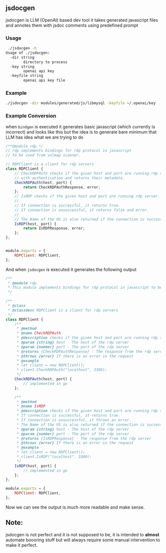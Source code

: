 ## jsdocgen

jsdocgen is LLM (OpenAI) based dev tool it takes generated javascript files and annotes them with jsdoc comments using predefined prompt

### Usage

```bash
 ./jsdocgen -h
Usage of ./jsdocgen:
  -dir string
    	directory to process
  -key string
    	openai api key
  -keyfile string
    	openai api key file
```

### Example

```bash
./jsdocgen -dir modules/generated/js/libmysql -keyfile ~/.openai/key
```


### Example Conversion

when `bindgen` is executed it generates basic javascript (which currently is incorrect) and looks like this but the idea is to generate bare minimum that LLM has idea what we are trying to do

```javascript
/**@module rdp */
// rdp implements bindings for rdp protocol in javascript
// to be used from vulmap scanner.

// RDPClient is a client for rdp servers
class RDPClient {
    // CheckRDPAuth checks if the given host and port are running rdp server
    // with authentication and returns their metadata.
    CheckRDPAuth(host, port) {
        return CheckRDPAuthResponse, error;
    };
    // IsRDP checks if the given host and port are running rdp server.
    // 
    // If connection is successful, it returns true.
    // If connection is unsuccessful, it returns false and error.
    // 
    // The Name of the OS is also returned if the connection is successful.
    IsRDP(host, port) {
        return IsRDPResponse, error;
    };
};


module.exports = {
    RDPClient: RDPClient,
};
```

And when `jsdocgen` is executed it generates the following output

```javascript
/**
 * @module rdp
 * This module implements bindings for rdp protocol in javascript to be used from vulmap scanner.
 */

/**
 * @class
 * @classdesc RDPClient is a client for rdp servers
 */
class RDPClient {
    /**
     * @method
     * @name CheckRDPAuth
     * @description checks if the given host and port are running rdp server with authentication and returns their metadata.
     * @param {string} host - The host of the rdp server
     * @param {number} port - The port of the rdp server
     * @returns {CheckRDPAuthResponse} - The response from the rdp server
     * @throws {error} If there is an error in the request
     * @example
     * let client = new RDPClient();
     * client.CheckRDPAuth("localhost", 3389);
     */
    CheckRDPAuth(host, port) {
        // implemented in go
    };

    /**
     * @method
     * @name IsRDP
     * @description checks if the given host and port are running rdp server.
     * If connection is successful, it returns true.
     * If connection is unsuccessful, it throws an error.
     * The Name of the OS is also returned if the connection is successful.
     * @param {string} host - The host of the rdp server
     * @param {number} port - The port of the rdp server
     * @returns {IsRDPResponse} - The response from the rdp server
     * @throws {error} If there is an error in the request
     * @example
     * let client = new RDPClient();
     * client.IsRDP("localhost", 3389);
     */
    IsRDP(host, port) {
        // implemented in go
    };
};

module.exports = {
    RDPClient: RDPClient,
};
```

Now we can see the output is much more readable and make sense.

## Note:

jsdocgen is not perfect and it is not supposed to be, it is intended to **almost** automate boooring stuff but will always require some manual intervention to make it perfect.
